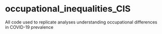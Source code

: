 # occupational_inequalities_CIS
All code used to replicate analyses understanding occupational differences in COVID-19 prevalence
